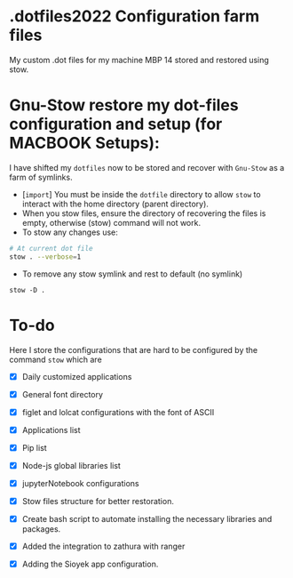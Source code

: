 # .dotfiles2022 Configuration farm files
My custom .dot files for my machine MBP 14 stored and restored using stow.


# Gnu-Stow restore my dot-files configuration and setup (for MACBOOK Setups):

I  have shifted my `dotfiles` now to be stored and recover with `Gnu-Stow` as a farm of symlinks.
- [`import`] You must be inside the `dotfile` directory to allow `stow` to
  interact with the home directory (parent directory).
- When you stow files, ensure the directory of recovering the files is empty,
  otherwise (stow) command will not work.
- To stow any changes use:

```sh
# At current dot file
stow . --verbose=1
```
- To remove any stow symlink and rest to default (no symlink)

```
stow -D .

```
# To-do

Here I store the configurations that are hard to be configured by the command `stow` which are

- [x] Daily customized applications
- [x] General font directory
- [x] figlet and lolcat configurations with the font of ASCII
- [x] Applications list
- [x] Pip list
- [x] Node-js global libraries list
- [x] jupyterNotebook configurations
- [x] Stow files structure for better restoration.
- [x] Create bash script to automate installing the necessary libraries and packages.
- [x] Added the integration to zathura with ranger
- [x] Adding the Sioyek app configuration.




